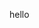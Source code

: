 <question source="quest2" /><question source="quest2" />
hello<question source="quest2" /><question source="quest2" /><question source="quest1" />